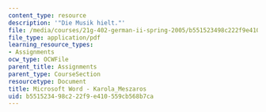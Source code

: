 ```yaml
---
content_type: resource
description: '"Die Musik hielt."'
file: /media/courses/21g-402-german-ii-spring-2005/b551523498c222f9e410559cb568b7ca_MIT21G_402S05_karolameszar.pdf
file_type: application/pdf
learning_resource_types:
- Assignments
ocw_type: OCWFile
parent_title: Assignments
parent_type: CourseSection
resourcetype: Document
title: Microsoft Word - Karola_Meszaros
uid: b5515234-98c2-22f9-e410-559cb568b7ca
---
```

